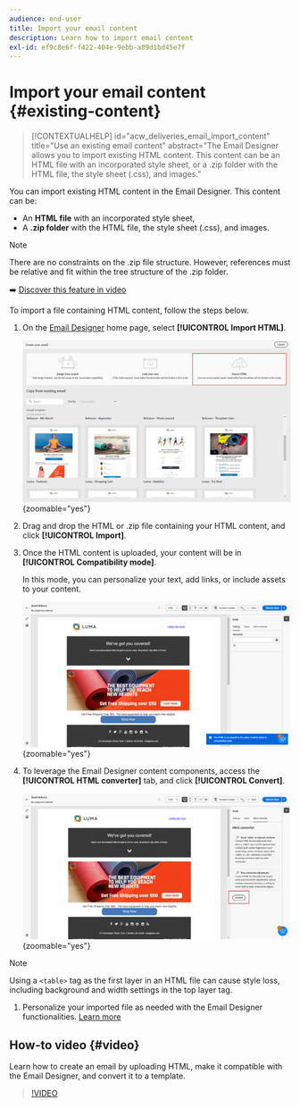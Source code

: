 ```yaml
---
audience: end-user
title: Import your email content
description: Learn how to import email content
exl-id: ef9c8e6f-f422-404e-9ebb-a89d1bd45e7f
---
```

# Import your email content {#existing-content}

>[!CONTEXTUALHELP]
>id="acw_deliveries_email_import_content"
>title="Use an existing email content"
>abstract="The Email Designer allows you to import existing HTML content. This content can be an HTML file with an incorporated style sheet, or a .zip folder with the HTML file, the style sheet (.css), and images."

You can import existing HTML content in the Email Designer. This content can be:

* An **HTML file** with an incorporated style sheet,
* A **.zip folder** with the HTML file, the style sheet (.css), and images.

>[!NOTE]
>
>There are no constraints on the .zip file structure. However, references must be relative and fit within the tree structure of the .zip folder.

➡️ [Discover this feature in video](#video)

To import a file containing HTML content, follow the steps below.

1. On the [Email Designer](get-started-email-designer.md) home page, select **[!UICONTROL Import HTML]**.

    ![Screenshot showing the Import HTML option in the Email Designer home page.](assets/html-import.png){zoomable="yes"}

1. Drag and drop the HTML or .zip file containing your HTML content, and click **[!UICONTROL Import]**.

1. Once the HTML content is uploaded, your content will be in **[!UICONTROL Compatibility mode]**. 

    In this mode, you can personalize your text, add links, or include assets to your content.

    ![Screenshot showing the uploaded HTML content in Compatibility mode.](assets/html-imported.png){zoomable="yes"}

1. To leverage the Email Designer content components, access the **[!UICONTROL HTML converter]** tab, and click **[!UICONTROL Convert]**.

    ![Screenshot showing the HTML converter tab and Convert button.](assets/html-imported-2.png){zoomable="yes"}

>[!NOTE]
>
>Using a `<table>` tag as the first layer in an HTML file can cause style loss, including background and width settings in the top layer tag.

1. Personalize your imported file as needed with the Email Designer functionalities. [Learn more](content-components.md)

## How-to video {#video}

Learn how to create an email by uploading HTML, make it compatible with the Email Designer, and convert it to a template.

>[!VIDEO](https://video.tv.adobe.com/v/3427633/?quality=12)